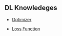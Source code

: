 ## DL Knowledeges

* [Optimizer](DeepLearning/docs/Optimizer.md)

* [Loss Function](DeepLearning/docs/LossFunction.md)




